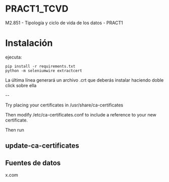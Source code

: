 # PRACT1_TCVD
M2.851 - Tipología y ciclo de vida de los datos - PRACT1

# Instalación
ejecuta:
```
pip install -r requirements.txt
python -m seleniumwire extractcert
```
La última línea generará un archivo .crt que deberás instalar haciendo doble click sobre ella

--

Try placing your certificates in /usr/share/ca-certificates

Then modify /etc/ca-certificates.conf to include a reference to your new certificate.

Then run

update-ca-certificates
--

## Fuentes de datos
x.com